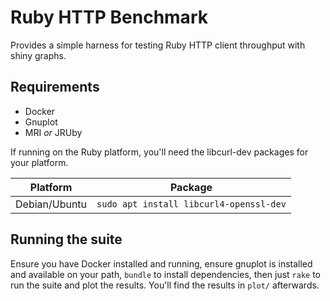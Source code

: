 # Ruby HTTP Benchmark

Provides a simple harness for testing Ruby HTTP client throughput with shiny graphs.

## Requirements

* Docker
* Gnuplot
* MRI _or_ JRUby

If running on the Ruby platform, you'll need the libcurl-dev packages for your platform.

| Platform | Package |
| - | - |
| Debian/Ubuntu | `sudo apt install libcurl4-openssl-dev` |

## Running the suite

Ensure you have Docker installed and running, ensure gnuplot is installed and available on your path, `bundle` to install dependencies, then just `rake` to run the suite and plot the results. You'll find the results in `plot/` afterwards.